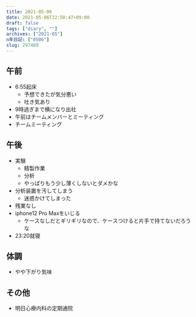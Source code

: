 ```yaml
---
title: 2021-05-06
date: 2021-05-06T22:50:47+09:00
draft: false
tags: ["diary", ""]
archives: ["2021-05"]
n年日記: ["0506"]
slug: 297489
---
```

## 午前
- 6:55起床　
  - 予想できたが気分悪い
  - 吐き気あり
- 9時過ぎまで横になり出社
- 午前はチームメンバーとミーティング
- チームミーティング
## 午後
- 実験
  - 精製作業
  - 分析
  - やっぱりもう少し薄くしないとダメかな
- 分析装置を汚してしまう
  - 迷惑かけてしまった
- 残業なし
- iphone12 Pro Maxをいじる
  - ケースなしだとギリギリなので、ケースつけると片手で持てないだろうな
- 23:20就寝
## 体調
- やや下がり気味
## その他
- 明日心療内科の定期通院